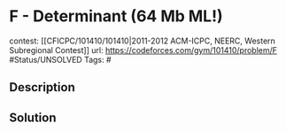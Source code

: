 # F - Determinant (64 Mb ML!)

contest: [[CFICPC/101410/101410|2011-2012 ACM-ICPC, NEERC, Western Subregional Contest]]
url: https://codeforces.com/gym/101410/problem/F
#Status/UNSOLVED
Tags: #

## Description

## Solution


